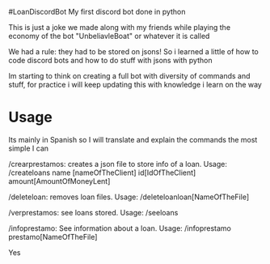 #LoanDiscordBot
My first discord bot done in python

This is just a joke we made along with my friends while playing the economy of the bot "UnbeliavleBoat" or whatever it is called

We had a rule: they had to be stored on jsons! So i learned a little of how to code discord bots and how to do stuff with jsons with python

Im starting to think on creating a full bot with diversity of commands and stuff, for practice i will keep updating this with knowledge i learn on the way

# Usage

Its mainly in Spanish so I will translate and explain the commands the most simple I can

/crearprestamos: creates a json file to store info of a loan. Usage: /createloans name [nameOfTheClient] id[IdOfTheClient] amount[AmountOfMoneyLent]

/deleteloan: removes loan files. Usage: /deleteloanloan[NameOfTheFile]

/verprestamos: see loans stored. Usage: /seeloans

/infoprestamo: See information about a loan. Usage: /infoprestamo prestamo[NameOfTheFile]

Yes 
